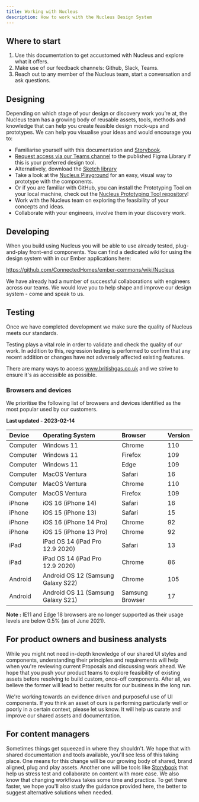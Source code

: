 ```yaml
---
title: Working with Nucleus
description: How to work with the Nucleus Design System
---
```


## Where to start

1. Use this documentation to get accustomed with Nucleus and explore what it offers.
2. Make use of our feedback channels: Github, Slack, Teams.
3. Reach out to any member of the Nucleus team, start a conversation and ask questions.

## Designing

Depending on which stage of your design or discovery work you’re at, the Nucleus team has a growing body of reusable assets, tools, methods and knowledge that can help you create feasible design mock-ups and prototypes. We can help you visualise your ideas and would encourage you to:

* Familiarise yourself with this documentation and [Storybook](https://library.britishgas.design/).
* [Request access via our Teams channel](https://teams.microsoft.com/l/channel/19%3ac806c8b36aec4218ae469b1d0ff6a4c3%40thread.tacv2/General?groupId=1f9c2411-216b-42a8-9bb0-c51f28ff5071&tenantId=a603898f-7de2-45ba-b67d-d35fb519b2cf) to the published Figma Library if this is your preferred design tool.
* Alternatively, download the [Sketch library](https://github.com/ConnectedHomes/centrica-ux/releases)
* Take a look at the [Nucleus Playground](https://playground.nucleus.design) for an easy, visual way to prototype with the components.
* Or if you are familiar with GitHub, you can install the Prototyping Tool on your local machine, check out the [Nucleus Prototyping Tool repository](https://github.com/britishgas-engineering/nucleus-prototype)!
* Work with the Nucleus team on exploring the feasibility of your concepts and ideas.
* Collaborate with your engineers, involve them in your discovery work.

## Developing

When you build using Nucleus you will be able to use already tested, plug-and-play front-end components. You can find a dedicated wiki for using the design system with in our Ember applications here:

https://github.com/ConnectedHomes/ember-commons/wiki/Nucleus

We have already had a number of successful collaborations with engineers across our teams. We would love you to help shape and improve our design system - come and speak to us.

## Testing

Once we have completed development we make sure the quality of Nucleus meets our standards.

Testing plays a vital role in order to validate and check the quality of our work. In addition to this, regression testing is performed to confirm that any recent addition or changes have not adversely affected existing features.

There are many ways to access www.britishgas.co.uk and we strive to ensure it's as accessible as possible.

### Browsers and devices

We prioritise the following list of browsers and devices identified as the most popular used by our customers.

**Last updated - 2023-02-14**

| Device | Operating System | Browser | Version |
| :--- | :--- | :--- | :--- |
| Computer | Windows 11 | Chrome | 110 |
| Computer | Windows 11 | Firefox | 109 |
| Computer | Windows 11 | Edge | 109 |
| Computer | MacOS Ventura | Safari | 16 |
| Computer | MacOS Ventura | Chrome | 110 |
| Computer | MacOS Ventura | Firefox | 109 |
| iPhone | iOS 16 (iPhone 14) | Safari |16 |
| iPhone | iOS 15 (iPhone 13) | Safari | 15 |
| iPhone | iOS 16 (iPhone 14 Pro) | Chrome | 92 |
| iPhone | iOS 15 (iPhone 13 Pro) | Chrome | 92 |
| iPad | iPad OS 14 (iPad Pro 12.9 2020) | Safari | 13 |
| iPad | iPad OS 14 (iPad Pro 12.9 2020) | Chrome | 86 |
| Android | Android OS 12 (Samsung Galaxy S22) | Chrome | 105 |
| Android | Android OS 11 (Samsung Galaxy S21) | Samsung Browser | 17 |

**Note :** IE11 and Edge 18 browsers are no longer supported as their usage levels are below 0.5% (as of June 2021).

## For product owners and business analysts

While you might not need in-depth knowledge of our shared UI styles and components, understanding their principles and requirements will help when you're reviewing current Proposals and discussing work ahead. We hope that you push your product teams to explore feasibility of existing assets before resolving to build custom, once-off components. After all, we believe the former will lead to better results for our business in the long run.

We're working towards an evidence driven and purposeful use of UI components. If you think an asset of ours is performing particularly well or poorly in a certain context, please let us know. It will help us curate and improve our shared assets and documentation.

## For content managers

Sometimes things get squeezed in where they shouldn't. We hope that with shared documentation and tools available, you'll see less of this taking place. One means for this change will be our growing body of shared, brand aligned, plug and play assets. Another one will be tools like [Storybook](https://library.britishgas.design/) that help us stress test and collaborate on content with more ease. We also know that changing workflows takes some time and practice. To get there faster, we hope you'll also study the guidance provided here, the better to suggest alternative solutions when needed.
